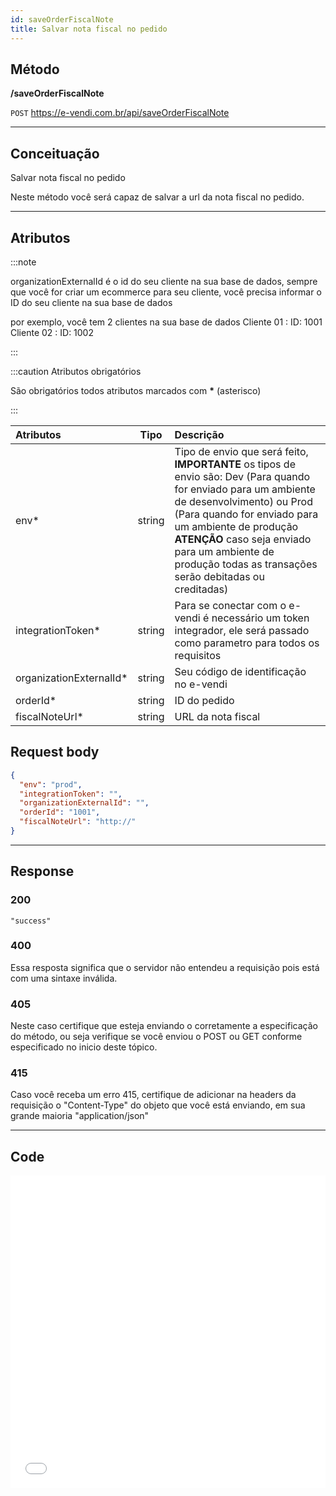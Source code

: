 ```yaml
---
id: saveOrderFiscalNote
title: Salvar nota fiscal no pedido
---
```


## Método

**/saveOrderFiscalNote**

`POST` https://e-vendi.com.br/api/saveOrderFiscalNote

---

## Conceituação

Salvar nota fiscal no pedido

Neste método você será capaz de salvar a url da nota fiscal no pedido.

---

## Atributos

:::note

organizationExternalId é o id do seu cliente na sua base de dados, sempre que você for criar um ecommerce para seu cliente, você precisa informar o ID do seu cliente na sua base de dados

por exemplo, você tem 2 clientes na sua base de dados Cliente 01 : ID: 1001 Cliente 02 : ID: 1002

:::

:::caution Atributos obrigatórios

São obrigatórios todos atributos marcados com **\*** (asterisco)

:::

| Atributos | Tipo | Descrição |
| :-- | :-: | :-- |
| env\* | string | Tipo de envio que será feito, **IMPORTANTE** os tipos de envio são: Dev (Para quando for enviado para um ambiente de desenvolvimento) ou Prod (Para quando for enviado para um ambiente de produção **ATENÇÃO** caso seja enviado para um ambiente de produção todas as transações serão debitadas ou creditadas) |
| integrationToken\* | string | Para se conectar com o e-vendi é necessário um token integrador, ele será passado como parametro para todos os requisitos |
| organizationExternalId\* | string | Seu código de identificação no e-vendi |
| orderId\* | string | ID do pedido |
| fiscalNoteUrl\* | string | URL da nota fiscal |

## Request body

```json
{
  "env": "prod",
  "integrationToken": "",
  "organizationExternalId": "",
  "orderId": "1001",
  "fiscalNoteUrl": "http://"
}
```

---

## Response

### 200

```
"success"
```

### 400

Essa resposta significa que o servidor não entendeu a requisição pois está com uma sintaxe inválida.

### 405

Neste caso certifique que esteja enviando o corretamente a especificação do método, ou seja verifique se você enviou o POST ou GET conforme especificado no inicio deste tópico.

### 415

Caso você receba um erro 415, certifique de adicionar na headers da requisição o "Content-Type" do objeto que você está enviando, em sua grande maioria "application/json"

---

## Code

<iframe src="//api.apiembed.com/?source=https://raw.githubusercontent.com/e-vendi/e-vendi-docs/main/json-examples/saveOrderFiscalNote.json" frameborder="0" scrolling="no" width="100%" height="500px" seamless></iframe>
